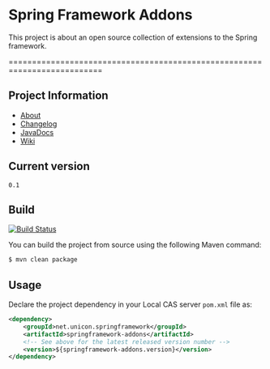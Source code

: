 # Spring Framework Addons
This project is about an open source collection of extensions to the Spring framework.

==========================================================================

## Project Information

* [About](http://unicon.github.io/springframework-addons/)
* [Changelog](https://github.com/Unicon/springframework-addons/blob/master/changelog.md) 
* [JavaDocs](http://unicon.github.com/springframework-addons/apidocs/index.html)
* [Wiki](https://github.com/Unicon/springframework-addons/wiki)

## Current version
`0.1`

## Build 

[![Build Status](https://travis-ci.org/Unicon/springframework-addons.png)](https://travis-ci.org/Unicon/springframework-addons)

You can build the project from source using the following Maven command:

```bash
$ mvn clean package
```

## Usage
Declare the project dependency in your Local CAS server `pom.xml` file as:
```xml
<dependency>
    <groupId>net.unicon.springframework</groupId>
    <artifactId>springframework-addons</artifactId>
    <!-- See above for the latest released version number -->
    <version>${springframework-addons.version}</version>
</dependency>
```
